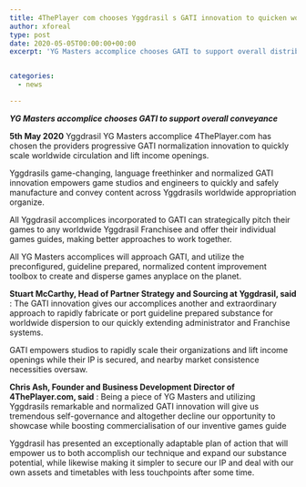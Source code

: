```yaml
---
title: 4ThePlayer com chooses Yggdrasil s GATI innovation to quicken worldwide scale
author: xforeal 
type: post
date: 2020-05-05T00:00:00+00:00
excerpt: 'YG Masters accomplice chooses GATI to support overall distribution5th May 2020 Yggdrasil YG Masters accomplice 4ThePlayer '


categories:
  - news

---
```

**_YG Masters accomplice chooses GATI to support overall conveyance_** 

**5th May 2020** Yggdrasil YG Masters accomplice 4ThePlayer.com has chosen the providers progressive GATI normalization innovation to quickly scale worldwide circulation and lift income openings. 

Yggdrasils game-changing, language freethinker and normalized GATI innovation empowers game studios and engineers to quickly and safely manufacture and convey content across Yggdrasils worldwide appropriation organize. 

All Yggdrasil accomplices incorporated to GATI can strategically pitch their games to any worldwide Yggdrasil Franchisee and offer their individual games guides, making better approaches to work together. 

All YG Masters accomplices will approach GATI, and utilize the preconfigured, guideline prepared, normalized content improvement toolbox to create and disperse games anyplace on the planet. 

**Stuart McCarthy, Head of Partner Strategy and Sourcing at Yggdrasil, said** : The GATI innovation gives our accomplices another and extraordinary approach to rapidly fabricate or port guideline prepared substance for worldwide dispersion to our quickly extending administrator and Franchise systems. 

GATI empowers studios to rapidly scale their organizations and lift income openings while their IP is secured, and nearby market consistence necessities oversaw. 

**Chris Ash, Founder and Business Development Director of 4ThePlayer.com, said** : Being a piece of YG Masters and utilizing Yggdrasils remarkable and normalized GATI innovation will give us tremendous self-governance and altogether decline our opportunity to showcase while boosting commercialisation of our inventive games guide 

Yggdrasil has presented an exceptionally adaptable plan of action that will empower us to both accomplish our technique and expand our substance potential, while likewise making it simpler to secure our IP and deal with our own assets and timetables with less touchpoints after some time.